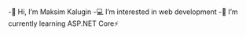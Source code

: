 -👋 Hi, I’m Maksim Kalugin
-💻 I’m interested in web development
-🌱 I’m currently learning ASP.NET Core⚡ 
